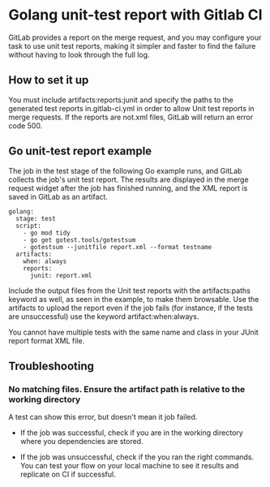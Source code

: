 # Golang unit-test report with Gitlab CI

GitLab provides a report on the merge request, and you may configure your task to use unit test reports, making it simpler and faster to find the failure without having to look through the full log. 

## How to set it up
 
You must include artifacts:reports:junit and specify the paths to the generated test reports in.gitlab-ci.yml in order to allow Unit test reports in merge requests. If the reports are not.xml files, GitLab will return an error code 500. 

## Go unit-test report example
The job in the test stage of the following Go example runs, and GitLab collects the job's unit test report. The results are displayed in the merge request widget after the job has finished running, and the XML report is saved in GitLab as an artifact. 

```
golang:
  stage: test
  script:
    - go mod tidy
    - go get gotest.tools/gotestsum
    - gotestsum --junitfile report.xml --format testname
  artifacts:
    when: always
    reports:
      junit: report.xml
```

Include the output files from the Unit test reports with the artifacts:paths keyword as well, as seen in the example, to make them browsable. Use the artifacts to upload the report even if the job fails (for instance, if the tests are unsuccessful) use the keyword artifact:when:always. 

You cannot have multiple tests with the same name and class in your JUnit report format XML file.

## Troubleshooting

### No matching files. Ensure the artifact path is relative to the working directory

A test can show this error, but doesn't mean it job failed.

* If the job was successful, check if you are in the working directory where you dependencies are stored.

* If the job was unsuccessful, check if the you ran the right commands. You can test your flow on your local machine to see it results and replicate on CI if successful.
